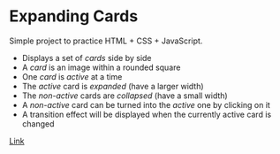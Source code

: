 # Expanding Cards

Simple project to practice HTML + CSS + JavaScript.

- Displays a set of *cards* side by side
- A *card* is an image within a rounded square
- One *card* is *active* at a time
- The *active* card is *expanded* (have a larger width)
- The *non-active* cards are *collapsed* (have a small width)
- A *non-active* card can be turned into the *active* one by clicking on it
- A transition effect will be displayed when the currently active card is changed

[Link](https://marciozani.com/expanding-cards)
